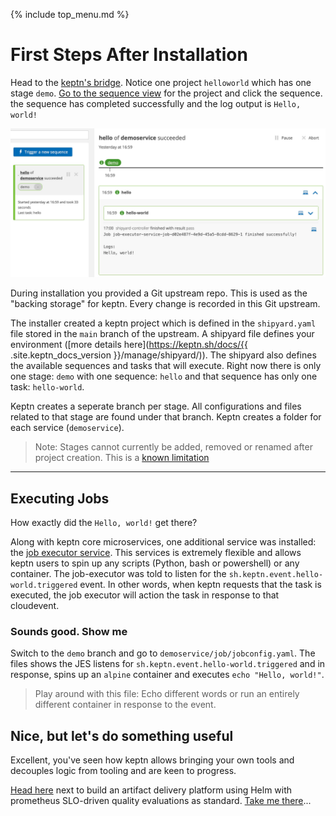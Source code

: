 {% include top_menu.md %}

# First Steps After Installation

Head to the [keptn's bridge](http://localhost/bridge). Notice one project `helloworld` which has one stage `demo`. [Go to the sequence view](http://localhost/bridge/project/helloworld/sequence) for the project and click the sequence. the sequence has completed successfully and the log output is `Hello, world!`

![hello world sequence](assets/hello-world-sequence.jpg)

During installation you provided a Git upstream repo. This is used as the "backing storage" for keptn. Every change is recorded in this Git upstream.

The installer created a keptn project which is defined in the `shipyard.yaml` file stored in the `main` branch of the upstream. A shipyard file defines your environment ([more details here](https://keptn.sh/docs/{{ .site.keptn_docs_version }}/manage/shipyard/)). The shipyard also defines the available sequences and tasks that will execute. Right now there is only one stage: `demo` with one sequence: `hello` and that sequence has only one task: `hello-world`.

Keptn creates a seperate branch per stage. All configurations and files related to that stage are found under that branch. Keptn creates a folder for each service (`demoservice`).

> Note: Stages cannot currently be added, removed or renamed after project creation. This is a [known limitation](https://github.com/keptn/enhancement-proposals/pull/70)

----

## Executing Jobs

How exactly did the `Hello, world!` get there?

Along with keptn core microservices, one additional service was installed: the [job executor service](https://github.com/keptn-contrib/job-executor-service). This services is extremely flexible and allows keptn users to spin up any scripts (Python, bash or powershell) or any container. The job-executor was told to listen for the `sh.keptn.event.hello-world.triggered` event. In other words, when keptn requests that the task is executed, the job executor will action the task in response to that cloudevent.

### Sounds good. Show me

Switch to the `demo` branch and go to `demoservice/job/jobconfig.yaml`. The files shows the JES listens for `sh.keptn.event.hello-world.triggered` and in response, spins up an `alpine` container and executes `echo "Hello, world!"`.

> Play around with this file: Echo different words or run an entirely different container in response to the event.

## Nice, but let's do something useful

Excellent, you've seen how keptn allows bringing your own tools and decouples logic from tooling and are keen to progress.

[Head here](full-tour.md) next to build an artifact delivery platform using Helm with prometheus SLO-driven quality evaluations as standard. [Take me there](full-tour.md)...
